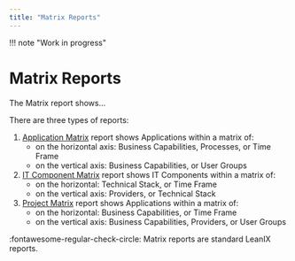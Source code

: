 ```yaml
---
title: "Matrix Reports"
---
```


!!! note "Work in progress"

# Matrix Reports

The Matrix report shows...

There are three types of reports:

1. [Application Matrix](application-matrix-reports.md) report shows Applications within a matrix of:
    - on the horizontal axis: Business Capabilities, Processes, or Time Frame
    - on the vertical axis: Business Capabilities, or User Groups
1. [IT Component Matrix](it-component-matrix-reports.md) report shows IT Components within a matrix of:
    - on the horizontal: Technical Stack, or Time Frame
    - on the vertical axis: Providers, or Technical Stack
1. [Project Matrix](project-matrix-reports.md) report shows Applications within a matrix of:
    - on the horizontal: Business Capabilities, or Time Frame
    - on the vertical axis: Business Capabilities, Providers, or User Groups

:fontawesome-regular-check-circle: Matrix reports are standard LeanIX reports.
